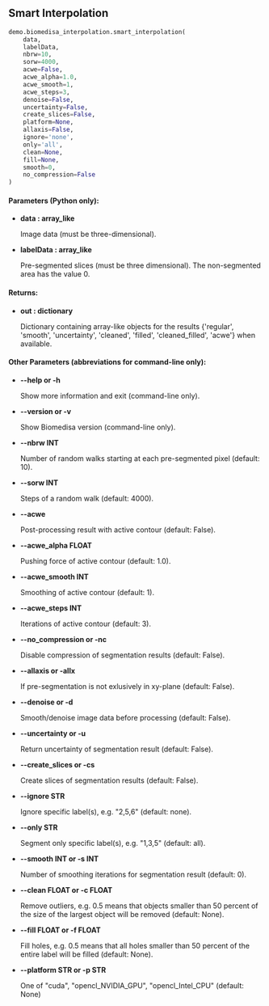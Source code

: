 ## Smart Interpolation
```python
demo.biomedisa_interpolation.smart_interpolation(
    data,
    labelData,
    nbrw=10,
    sorw=4000,
    acwe=False,
    acwe_alpha=1.0,
    acwe_smooth=1,
    acwe_steps=3,
    denoise=False,
    uncertainty=False,
    create_slices=False,
    platform=None,
    allaxis=False,
    ignore='none',
    only='all',
    clean=None,
    fill=None,
    smooth=0,
    no_compression=False
)
```
#### Parameters (Python only):
+ **data : array_like**

    Image data (must be three-dimensional).

+ **labelData : array_like**

    Pre-segmented slices (must be three dimensional). The non-segmented area has the value 0.

#### Returns:
+ **out : dictionary**

    Dictionary containing array-like objects for the results {'regular', 'smooth', 'uncertainty', 'cleaned', 'filled', 'cleaned_filled', 'acwe'} when available.

#### Other Parameters (abbreviations for command-line only):

+ **--help or -h** 

    Show more information and exit (command-line only).

+ **--version or -v**

    Show Biomedisa version (command-line only).

+ **--nbrw INT**

    Number of random walks starting at each pre-segmented pixel (default: 10).

+ **--sorw INT**

    Steps of a random walk (default: 4000).

+ **--acwe**

    Post-processing result with active contour (default: False).

+ **--acwe_alpha FLOAT**

    Pushing force of active contour (default: 1.0).

+ **--acwe_smooth INT**

    Smoothing of active contour (default: 1).

+ **--acwe_steps INT**

    Iterations of active contour (default: 3).

+ **--no_compression or -nc**

    Disable compression of segmentation results (default: False).

+ **--allaxis or -allx**

    If pre-segmentation is not exlusively in xy-plane (default: False).

+ **--denoise or -d**

    Smooth/denoise image data before processing (default: False).

+ **--uncertainty or -u**

    Return uncertainty of segmentation result (default: False).

+ **--create_slices or -cs**

    Create slices of segmentation results (default: False).

+ **--ignore STR**

    Ignore specific label(s), e.g. "2,5,6" (default: none).

+ **--only STR**

    Segment only specific label(s), e.g. "1,3,5" (default: all).

+ **--smooth INT or -s INT**

    Number of smoothing iterations for segmentation result (default: 0).

+ **--clean FLOAT or -c FLOAT**

    Remove outliers, e.g. 0.5 means that objects smaller than 50 percent of the size of the largest object will be removed (default: None).

+ **--fill FLOAT or -f FLOAT**

    Fill holes, e.g. 0.5 means that all holes smaller than 50 percent of the entire label will be filled (default: None).

+ **--platform STR or -p STR**

    One of "cuda", "opencl_NVIDIA_GPU", "opencl_Intel_CPU" (default: None)
